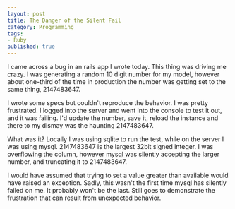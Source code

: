 ```yaml
---
layout: post
title: The Danger of the Silent Fail
category: Programming
tags:
- Ruby
published: true
---
```

I came across a bug in an rails app I wrote today. This thing was driving me crazy. I was generating a random 10 digit number for my model, however about one-third of the time in production the number was getting set to the same thing, 2147483647.

I wrote some specs but couldn't reproduce the behavior. I was pretty frustrated. I logged into the server and went into the console to test it out, and it was failing. I'd update the number, save it, reload the instance and there to my dismay was the haunting 2147483647.

What was it? Locally I was using sqlite to run the test, while on the server I was using mysql. 2147483647 is the largest 32bit signed integer. I was overflowing the column, however mysql was silently accepting the larger number, and truncating it to 2147483647.

I would have assumed that trying to set a value greater than available would have raised an exception. Sadly, this wasn't the first time mysql has silently failed on me.  It probably won't be the last. Still goes to demonstrate the frustration that can result from unexpected behavior.
